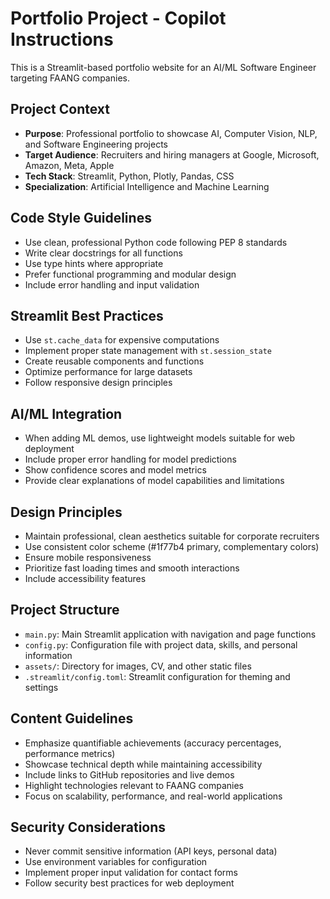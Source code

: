 <!-- Use this file to provide workspace-specific custom instructions to Copilot. For more details, visit https://code.visualstudio.com/docs/copilot/copilot-customization#_use-a-githubcopilotinstructionsmd-file -->

# Portfolio Project - Copilot Instructions

This is a Streamlit-based portfolio website for an AI/ML Software Engineer targeting FAANG companies.

## Project Context

- **Purpose**: Professional portfolio to showcase AI, Computer Vision, NLP, and Software Engineering projects
- **Target Audience**: Recruiters and hiring managers at Google, Microsoft, Amazon, Meta, Apple
- **Tech Stack**: Streamlit, Python, Plotly, Pandas, CSS
- **Specialization**: Artificial Intelligence and Machine Learning

## Code Style Guidelines

- Use clean, professional Python code following PEP 8 standards
- Write clear docstrings for all functions
- Use type hints where appropriate
- Prefer functional programming and modular design
- Include error handling and input validation

## Streamlit Best Practices

- Use `st.cache_data` for expensive computations
- Implement proper state management with `st.session_state`
- Create reusable components and functions
- Optimize performance for large datasets
- Follow responsive design principles

## AI/ML Integration

- When adding ML demos, use lightweight models suitable for web deployment
- Include proper error handling for model predictions
- Show confidence scores and model metrics
- Provide clear explanations of model capabilities and limitations

## Design Principles

- Maintain professional, clean aesthetics suitable for corporate recruiters
- Use consistent color scheme (#1f77b4 primary, complementary colors)
- Ensure mobile responsiveness
- Prioritize fast loading times and smooth interactions
- Include accessibility features

## Project Structure

- `main.py`: Main Streamlit application with navigation and page functions
- `config.py`: Configuration file with project data, skills, and personal information
- `assets/`: Directory for images, CV, and other static files
- `.streamlit/config.toml`: Streamlit configuration for theming and settings

## Content Guidelines

- Emphasize quantifiable achievements (accuracy percentages, performance metrics)
- Showcase technical depth while maintaining accessibility
- Include links to GitHub repositories and live demos
- Highlight technologies relevant to FAANG companies
- Focus on scalability, performance, and real-world applications

## Security Considerations

- Never commit sensitive information (API keys, personal data)
- Use environment variables for configuration
- Implement proper input validation for contact forms
- Follow security best practices for web deployment
